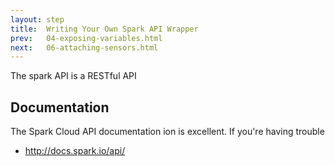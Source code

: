 ```yaml
---
layout: step
title:  Writing Your Own Spark API Wrapper
prev:   04-exposing-variables.html
next:   06-attaching-sensors.html
---
```


The spark API is a RESTful API

## Documentation

The Spark Cloud API documentation ion is excellent.  If you're having trouble

- http://docs.spark.io/api/
